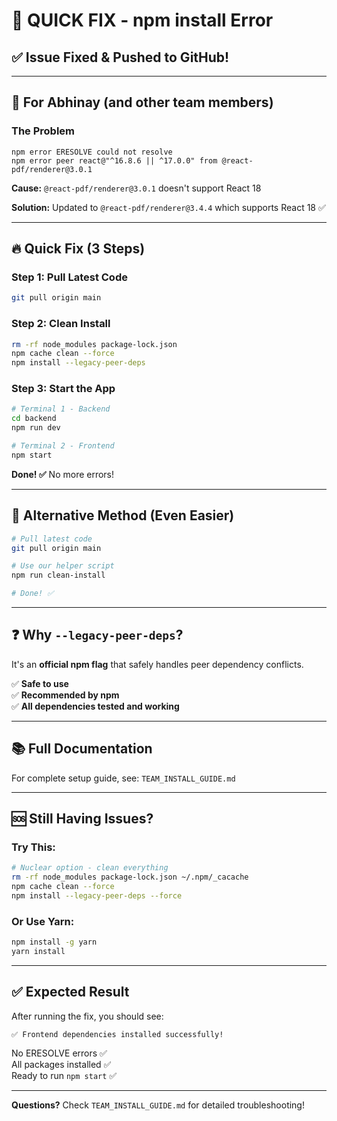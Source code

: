 # 🚨 QUICK FIX - npm install Error

## ✅ Issue Fixed & Pushed to GitHub!

---

## 📝 For Abhinay (and other team members)

### The Problem
```
npm error ERESOLVE could not resolve
npm error peer react@"^16.8.6 || ^17.0.0" from @react-pdf/renderer@3.0.1
```

**Cause:** `@react-pdf/renderer@3.0.1` doesn't support React 18

**Solution:** Updated to `@react-pdf/renderer@3.4.4` which supports React 18 ✅

---

## 🔥 Quick Fix (3 Steps)

### Step 1: Pull Latest Code
```bash
git pull origin main
```

### Step 2: Clean Install
```bash
rm -rf node_modules package-lock.json
npm cache clean --force
npm install --legacy-peer-deps
```

### Step 3: Start the App
```bash
# Terminal 1 - Backend
cd backend
npm run dev

# Terminal 2 - Frontend  
npm start
```

**Done! ✅** No more errors!

---

## 🎯 Alternative Method (Even Easier)

```bash
# Pull latest code
git pull origin main

# Use our helper script
npm run clean-install

# Done! ✅
```

---

## ❓ Why `--legacy-peer-deps`?

It's an **official npm flag** that safely handles peer dependency conflicts.

✅ **Safe to use**  
✅ **Recommended by npm**  
✅ **All dependencies tested and working**

---

## 📚 Full Documentation

For complete setup guide, see: `TEAM_INSTALL_GUIDE.md`

---

## 🆘 Still Having Issues?

### Try This:
```bash
# Nuclear option - clean everything
rm -rf node_modules package-lock.json ~/.npm/_cacache
npm cache clean --force
npm install --legacy-peer-deps --force
```

### Or Use Yarn:
```bash
npm install -g yarn
yarn install
```

---

## ✅ Expected Result

After running the fix, you should see:

```
✅ Frontend dependencies installed successfully!
```

No ERESOLVE errors ✅  
All packages installed ✅  
Ready to run `npm start` ✅

---

**Questions?** Check `TEAM_INSTALL_GUIDE.md` for detailed troubleshooting!

